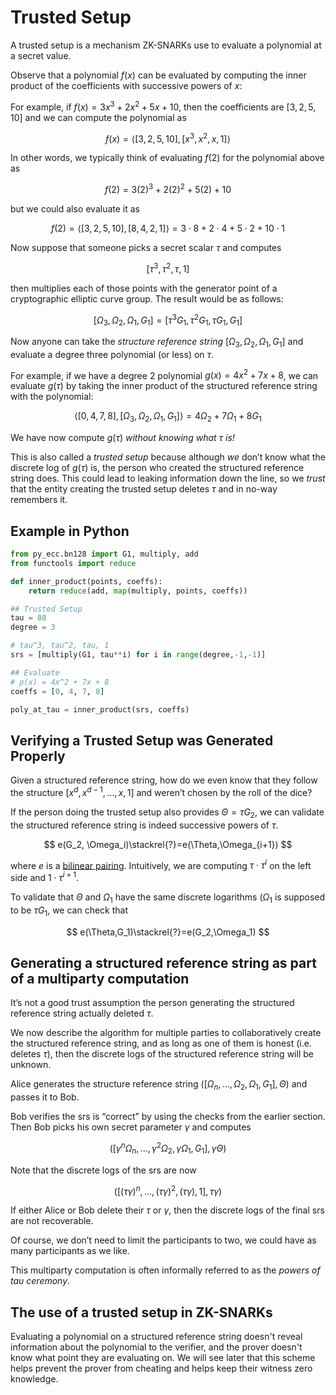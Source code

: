 # Trusted Setup
A trusted setup is a mechanism ZK-SNARKs use to evaluate a polynomial at a secret value.

Observe that a polynomial $f(x)$ can be evaluated by computing the inner product of the coefficients with successive powers of $x$:

For example, if $f(x)=3x^3+2x^2+5x+10$, then the coefficients are $[3,2,5,10]$ and we can compute the polynomial as

$$
f(x)=\langle[3,2,5,10],[x^3,x^2,x, 1]\rangle
$$

In other words, we typically think of evaluating $f(2)$ for the polynomial above as

$$
f(2)=3(2)^3+2(2)^2+5(2)+10
$$

but we could also evaluate it as

$$
f(2)=\langle[3,2,5,10],[8,4,2,1]\rangle = 3\cdot8+2\cdot4+5
\cdot2+10\cdot1
$$

Now suppose that someone picks a secret scalar $\tau$ and computes

$$
[\tau^3,\tau^2,\tau,1]
$$

then multiplies each of those points with the generator point of a cryptographic elliptic curve group. The result would be as follows:

$$
[\Omega_3, \Omega_2, \Omega_1, G_1]=[\tau^3G_1,\tau^2G_1,\tau G_1,G_1]
$$

Now anyone can take the *structure reference string* $[\Omega_3, \Omega_2, \Omega_1, G_1]$ and evaluate a degree three polynomial (or less) on $\tau$.

For example, if we have a degree 2 polynomial $g(x)=4x^2+7x+8$, we can evaluate $g(\tau)$ by taking the inner product of the structured reference string with the polynomial:

$$
\langle[0,4,7,8],[\Omega_3, \Omega_2, \Omega_1, G_1]\rangle=4\Omega_2+7\Omega_1+8G_1
$$

We have now compute $g(\tau)$ *without knowing what $\tau$ is!*

This is also called a *trusted setup* because although *we* don’t know what the discrete log of $g(\tau)$ is, the person who created the structured reference string does. This could lead to leaking information down the line, so we *trust* that the entity creating the trusted setup deletes $\tau$ and in no-way remembers it.

## Example in Python

```python
from py_ecc.bn128 import G1, multiply, add
from functools import reduce

def inner_product(points, coeffs):
    return reduce(add, map(multiply, points, coeffs))

## Trusted Setup
tau = 88
degree = 3

# tau^3, tau^2, tau, 1
srs = [multiply(G1, tau**i) for i in range(degree,-1,-1)]

## Evaluate
# p(x) = 4x^2 + 7x + 8
coeffs = [0, 4, 7, 8]

poly_at_tau = inner_product(srs, coeffs)
```

## Verifying a Trusted Setup was Generated Properly

Given a structured reference string, how do we even know that they follow the structure $[x^d, x^{d-1},\dots,x,1]$ and weren’t chosen by the roll of the dice?

If the person doing the trusted setup also provides $\Theta=\tau G_2$, we can validate the structured reference string is indeed successive powers of  $\tau$.

$$
e(G_2, \Omega_i)\stackrel{?}=e(\Theta,\Omega_{i+1})
$$

where $e$ is a [bilinear pairing](https://www.rareskills.io/post/bilinear-pairing). Intuitively, we are computing $\tau\cdot\tau^i$ on the left side and $1\cdot\tau^{i+1}$.

To validate that $\Theta$ and $\Omega_1$ have the same discrete logarithms ($\Omega_1$ is supposed to be $\tau G_1$, we can check that

$$
e(\Theta,G_1)\stackrel{?}=e(G_2,\Omega_1)
$$

## Generating a structured reference string as part of a multiparty computation

It’s not a good trust assumption the person generating the structured reference string actually deleted $\tau$.

We now describe the algorithm for multiple parties to collaboratively create the structured reference string, and as long as one of them is honest (i.e. deletes $\tau$), then the discrete logs of the structured reference string will be unknown.

Alice generates the structure reference string $([\Omega_n,...,\Omega_2,\Omega_1, G_1],\Theta)$ and passes it to Bob.

Bob verifies the srs is “correct” by using the checks from the earlier section. Then Bob picks his own secret parameter $\gamma$ and computes

$$
([\gamma^n\Omega_n,...,\gamma^2\Omega_2,\gamma\Omega_1,G_1],\gamma\Theta)
$$

Note that the discrete logs of the srs are now

$$
([(\tau\gamma)^n,...,(\tau\gamma)^2,(\tau\gamma),1],\tau\gamma)
$$

If either Alice or Bob delete their $\tau$ or $\gamma$, then the discrete logs of the final srs are not recoverable.

Of course, we don’t need to limit the participants to two, we could have as many participants as we like.

This multiparty computation is often informally referred to as the *powers of tau ceremony*.

## The use of a trusted setup in ZK-SNARKs
Evaluating a polynomial on a structured reference string doesn't reveal information about the polynomial to the verifier, and the prover doesn't know what point they are evaluating on. We will see later that this scheme helps prevent the prover from cheating and helps keep their witness zero knowledge.